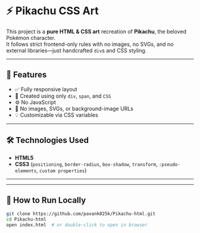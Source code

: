 # ⚡ Pikachu CSS Art

This project is a **pure HTML & CSS art** recreation of **Pikachu**, the beloved Pokémon character.  
It follows strict frontend-only rules with no images, no SVGs, and no external libraries—just handcrafted `div`s and CSS styling.

---

## 🌟 Features

- ✅ Fully responsive layout
- 🎨 Created using only `div`, `span`, and `CSS`
- ⚙️ No JavaScript
- 🚫 No images, SVGs, or background-image URLs
- 💡 Customizable via CSS variables

---

## 🛠️ Technologies Used

- **HTML5**
- **CSS3** (`positioning`, `border-radius`, `box-shadow`, `transform`, `:pseudo-elements`, `custom properties`)

---

---

## 🚀 How to Run Locally

```bash
git clone https://github.com/pavank025k/Pikachu-html.git
cd Pikachu-html
open index.html  # or double-click to open in browser

